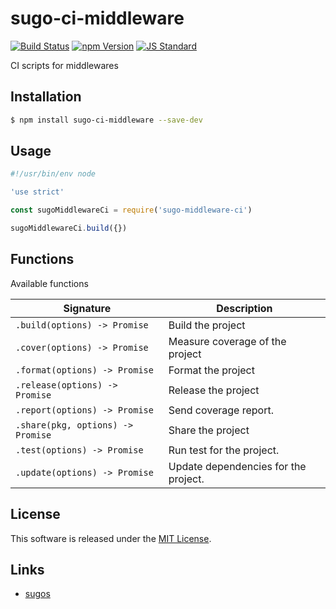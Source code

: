 sugo-ci-middleware
==========

<!---
This file is generated by ape-tmpl. Do not update manually.
--->

<!-- Badge Start -->
<a name="badges"></a>

[![Build Status][bd_travis_com_shield_url]][bd_travis_com_url]
[![npm Version][bd_npm_shield_url]][bd_npm_url]
[![JS Standard][bd_standard_shield_url]][bd_standard_url]

[bd_repo_url]: https://github.com/realglobe-Inc/sugo-ci-middleware
[bd_travis_url]: http://travis-ci.org/realglobe-Inc/sugo-ci-middleware
[bd_travis_shield_url]: http://img.shields.io/travis/realglobe-Inc/sugo-ci-middleware.svg?style=flat
[bd_travis_com_url]: http://travis-ci.com/realglobe-Inc/sugo-ci-middleware
[bd_travis_com_shield_url]: https://api.travis-ci.com/realglobe-Inc/sugo-ci-middleware.svg?token=aeFzCpBZebyaRijpCFmm
[bd_license_url]: https://github.com/realglobe-Inc/sugo-ci-middleware/blob/master/LICENSE
[bd_codeclimate_url]: http://codeclimate.com/github/realglobe-Inc/sugo-ci-middleware
[bd_codeclimate_shield_url]: http://img.shields.io/codeclimate/github/realglobe-Inc/sugo-ci-middleware.svg?style=flat
[bd_codeclimate_coverage_shield_url]: http://img.shields.io/codeclimate/coverage/github/realglobe-Inc/sugo-ci-middleware.svg?style=flat
[bd_gemnasium_url]: https://gemnasium.com/realglobe-Inc/sugo-ci-middleware
[bd_gemnasium_shield_url]: https://gemnasium.com/realglobe-Inc/sugo-ci-middleware.svg
[bd_npm_url]: http://www.npmjs.org/package/sugo-ci-middleware
[bd_npm_shield_url]: http://img.shields.io/npm/v/sugo-ci-middleware.svg?style=flat
[bd_standard_url]: http://standardjs.com/
[bd_standard_shield_url]: https://img.shields.io/badge/code%20style-standard-brightgreen.svg

<!-- Badge End -->


<!-- Description Start -->
<a name="description"></a>

CI scripts for middlewares

<!-- Description End -->


<!-- Overview Start -->
<a name="overview"></a>



<!-- Overview End -->


<!-- Sections Start -->
<a name="sections"></a>

<!-- Section from "doc/guides/01.Installation.md.hbs" Start -->

<a name="section-doc-guides-01-installation-md"></a>

Installation
-----

```bash
$ npm install sugo-ci-middleware --save-dev
```


<!-- Section from "doc/guides/01.Installation.md.hbs" End -->

<!-- Section from "doc/guides/02.Usage.md.hbs" Start -->

<a name="section-doc-guides-02-usage-md"></a>

Usage
---------

```javascript
#!/usr/bin/env node

'use strict'

const sugoMiddlewareCi = require('sugo-middleware-ci')

sugoMiddlewareCi.build({})


```


<!-- Section from "doc/guides/02.Usage.md.hbs" End -->

<!-- Section from "doc/guides/03.Functions.md.hbs" Start -->

<a name="section-doc-guides-03-functions-md"></a>

Functions
---------

Available functions

| Signature | Description |
| ---- | ----------- |
| `.build(options) -> Promise` | Build the project |
| `.cover(options) -> Promise` | Measure coverage of the project |
| `.format(options) -> Promise` | Format the project |
| `.release(options) -> Promise` | Release the project |
| `.report(options) -> Promise` | Send coverage report. |
| `.share(pkg, options) -> Promise` | Share the project |
| `.test(options) -> Promise` | Run test for the project. |
| `.update(options) -> Promise` | Update dependencies for the project. |


<!-- Section from "doc/guides/03.Functions.md.hbs" End -->


<!-- Sections Start -->


<!-- LICENSE Start -->
<a name="license"></a>

License
-------
This software is released under the [MIT License](https://github.com/realglobe-Inc/sugo-ci-middleware/blob/master/LICENSE).

<!-- LICENSE End -->


<!-- Links Start -->
<a name="links"></a>

Links
------

+ [sugos][sugos_url]

[sugos_url]: https://github.com/realglobe-Inc/sugos

<!-- Links End -->
